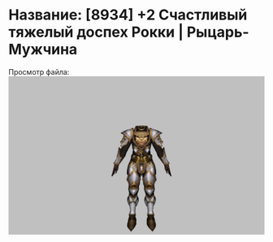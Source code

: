 # Название: [8934] +2 Счастливый тяжелый доспех Рокки | Рыцарь-Мужчина

Просмотр файла:
![p000032.png](p000032.png)